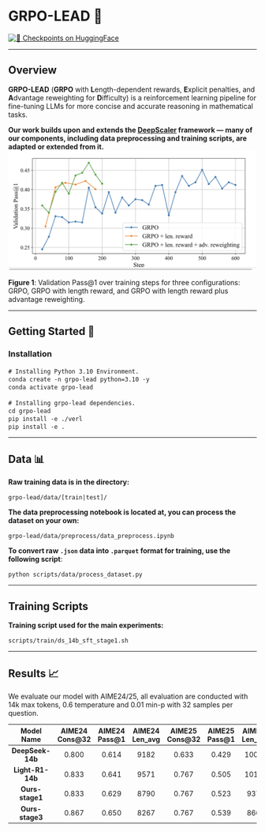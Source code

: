 # GRPO-LEAD 🎯

[![🤗 Checkpoints on HuggingFace](https://img.shields.io/badge/HuggingFace-Model-yellow)](https://huggingface.co/PlanePaper/LEAD-14B)

---

## Overview

**GRPO-LEAD** (**GRPO** with **L**ength-dependent rewards, **E**xplicit penalties, and **A**dvantage reweighting for **D**ifficulty) is a reinforcement learning pipeline for fine-tuning LLMs for more concise and accurate reasoning in mathematical tasks.

**Our work builds upon and extends the [DeepScaler](https://github.com/agentica-project/rllm) framework — many of our components, including data preprocessing and training scripts, are adapted or extended from it.**
![image-20250412005231869](./figrue/validation_trend.png)

**Figure 1**: Validation Pass@1 over training steps for three configurations: GRPO, GRPO with length reward, and GRPO with length reward plus advantage reweighting.

---

## Getting Started 🔧

### Installation

```
# Installing Python 3.10 Environment.
conda create -n grpo-lead python=3.10 -y
conda activate grpo-lead

# Installing grpo-lead dependencies.
cd grpo-lead
pip install -e ./verl
pip install -e .
```

---

## Data 📊

**Raw training data is in the directory:**

```
grpo-lead/data/[train|test]/
```

**The data preprocessing notebook is located at, you can process the dataset on your own:**

```
grpo-lead/data/preprocess/data_preprocess.ipynb
```

**To convert raw `.json` data into `.parquet` format for training, use the following script**:

```
python scripts/data/process_dataset.py
```

---

## Training Scripts

**Training script used for the main experiments:**

```
scripts/train/ds_14b_sft_stage1.sh
```

---

## Results 📈

We evaluate our model with AIME24/25,  all evaluation are conducted with 14k max tokens, 0.6 temperature and 0.01 min-p with 32 samples per question. 

| **Model Name**   | **AIME24 Cons@32** | **AIME24 Pass@1** | **AIME24 Len_avg** | **AIME25 Cons@32** | **AIME25 Pass@1** | **AIME25 Len_avg** |
|:----------------:|:------------------:|:------------------:|:------------------:|:------------------:|:------------------:|:------------------:|
| **DeepSeek-14b** | 0.800              | 0.614              | 9182               | 0.633              | 0.429              | 10046              |
| **Light-R1-14b** | 0.833              | 0.641              | 9571               | 0.767              | 0.505              | 10194              |
| **Ours-stage1**  | 0.833              | 0.629              | 8790               | 0.767              | 0.523              | 9371               |
| **Ours-stage3**  | 0.867              | 0.650              | 8267               | 0.767              | 0.539              | 8668               |
